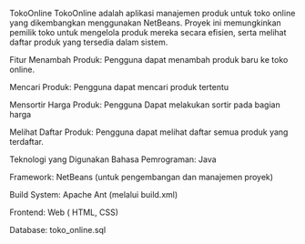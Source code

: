 TokoOnline
TokoOnline adalah aplikasi manajemen produk untuk toko online yang dikembangkan menggunakan NetBeans. Proyek ini memungkinkan pemilik toko untuk mengelola produk mereka secara efisien, serta melihat daftar produk yang tersedia dalam sistem.

Fitur
Menambah Produk: Pengguna dapat menambah produk baru ke toko online.

Mencari Produk: Pengguna dapat mencari produk tertentu

Mensortir Harga Produk: Pengguna Dapat melakukan sortir pada bagian harga

Melihat Daftar Produk: Pengguna dapat melihat daftar semua produk yang terdaftar.

Teknologi yang Digunakan
Bahasa Pemrograman: Java

Framework: NetBeans (untuk pengembangan dan manajemen proyek)

Build System: Apache Ant (melalui build.xml)

Frontend: Web ( HTML, CSS)

Database: toko_online.sql
